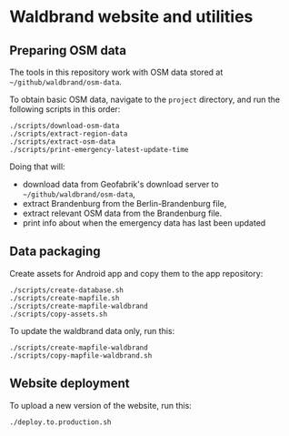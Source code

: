 # Waldbrand website and utilities

## Preparing OSM data

The tools in this repository work with OSM data stored at
`~/github/waldbrand/osm-data`.

To obtain basic OSM data, navigate to the `project` directory,
and run the following scripts in this order:

    ./scripts/download-osm-data
    ./scripts/extract-region-data
    ./scripts/extract-osm-data
    ./scripts/print-emergency-latest-update-time

Doing that will:

* download data from Geofabrik's download
  server to `~/github/waldbrand/osm-data`,
* extract Brandenburg from the Berlin-Brandenburg file,
* extract relevant OSM data from the Brandenburg file.
* print info about when the emergency data has last been updated

## Data packaging

Create assets for Android app and copy them to the app repository:

    ./scripts/create-database.sh
    ./scripts/create-mapfile.sh
    ./scripts/create-mapfile-waldbrand
    ./scripts/copy-assets.sh

To update the waldbrand data only, run this:

    ./scripts/create-mapfile-waldbrand
    ./scripts/copy-mapfile-waldbrand.sh

## Website deployment

To upload a new version of the website, run this:

    ./deploy.to.production.sh
